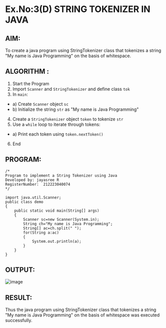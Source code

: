# Ex.No:3(D) STRING TOKENIZER IN JAVA

## AIM:
To create a java program using StringTokenizer class that tokenizes a string "My name is Java Programming" on the basis of whitespace.

## ALGORITHM :
1.	Start the Program
2.	Import `Scanner` and `StringTokenizer` and define class `tok`
3.	In `main`:
-	a) Create `Scanner` object `sc`
-	b) Initialize the string `str` as "My name is Java Programming"
4.	Create a `StringTokenizer` object `token` to tokenize `str`
5.	Use a `while` loop to iterate through tokens:
-	a) Print each token using `token.nextToken()`
6.	End




## PROGRAM:
 ```
/*
Program to implement a String Tokenizer using Java
Developed by: jayasree R
RegisterNumber:  212223040074
*/
```

```
import java.util.Scanner;
public class demo
{
    public static void main(String[] args)
    {
        Scanner sc=new Scanner(System.in);
        String ch="My name is Java Programming";
        String[] ac=ch.split(" ");
        for(String a:ac)
        {
            System.out.println(a);
        }
    }
}
```




## OUTPUT:


![image](https://github.com/user-attachments/assets/b97bd61b-7d38-4c9c-8831-61e86b33a3b8)


## RESULT:
Thus the java program using StringTokenizer class that tokenizes a string "My name is Java Programming" on the basis of whitespace was executed successfully.
